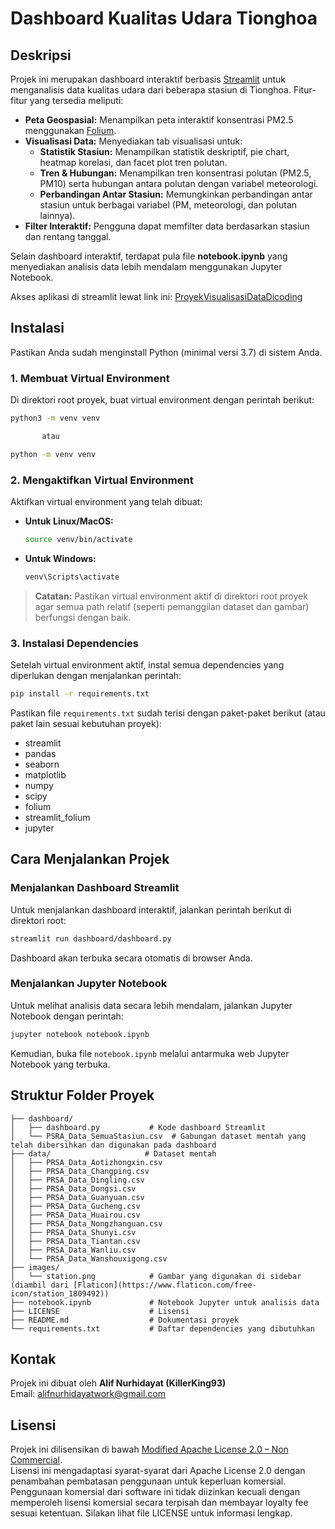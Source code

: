 # Dashboard Kualitas Udara Tionghoa

## Deskripsi

Projek ini merupakan dashboard interaktif berbasis [Streamlit](https://streamlit.io/) untuk menganalisis data kualitas udara dari beberapa stasiun di Tionghoa. Fitur-fitur yang tersedia meliputi:

- **Peta Geospasial:** Menampilkan peta interaktif konsentrasi PM2.5 menggunakan [Folium](https://python-visualization.github.io/folium/).
- **Visualisasi Data:** Menyediakan tab visualisasi untuk:
  - **Statistik Stasiun:** Menampilkan statistik deskriptif, pie chart, heatmap korelasi, dan facet plot tren polutan.
  - **Tren & Hubungan:** Menampilkan tren konsentrasi polutan (PM2.5, PM10) serta hubungan antara polutan dengan variabel meteorologi.
  - **Perbandingan Antar Stasiun:** Memungkinkan perbandingan antar stasiun untuk berbagai variabel (PM, meteorologi, dan polutan lainnya).
- **Filter Interaktif:** Pengguna dapat memfilter data berdasarkan stasiun dan rentang tanggal.

Selain dashboard interaktif, terdapat pula file **notebook.ipynb** yang menyediakan analisis data lebih mendalam menggunakan Jupyter Notebook.

Akses aplikasi di streamlit lewat link ini: [ProyekVisualisasiDataDicoding](https://killerking93-proyekvisualisasidatadicoding.streamlit.app/)

## Instalasi

Pastikan Anda sudah menginstall Python (minimal versi 3.7) di sistem Anda.

### 1. Membuat Virtual Environment

Di direktori root proyek, buat virtual environment dengan perintah berikut:

```bash
python3 -m venv venv

       atau

python -m venv venv
```

### 2. Mengaktifkan Virtual Environment

Aktifkan virtual environment yang telah dibuat:

- **Untuk Linux/MacOS:**
  ```bash
  source venv/bin/activate
  ```
- **Untuk Windows:**
  ```bash
  venv\Scripts\activate
  ```

> **Catatan:** Pastikan virtual environment aktif di direktori root proyek agar semua path relatif (seperti pemanggilan dataset dan gambar) berfungsi dengan baik.

### 3. Instalasi Dependencies

Setelah virtual environment aktif, instal semua dependencies yang diperlukan dengan menjalankan perintah:

```bash
pip install -r requirements.txt
```

Pastikan file `requirements.txt` sudah terisi dengan paket-paket berikut (atau paket lain sesuai kebutuhan proyek):

- streamlit
- pandas
- seaborn
- matplotlib
- numpy
- scipy
- folium
- streamlit_folium
- jupyter

## Cara Menjalankan Projek

### Menjalankan Dashboard Streamlit

Untuk menjalankan dashboard interaktif, jalankan perintah berikut di direktori root:

```bash
streamlit run dashboard/dashboard.py
```

Dashboard akan terbuka secara otomatis di browser Anda.

### Menjalankan Jupyter Notebook

Untuk melihat analisis data secara lebih mendalam, jalankan Jupyter Notebook dengan perintah:

```bash
jupyter notebook notebook.ipynb
```

Kemudian, buka file `notebook.ipynb` melalui antarmuka web Jupyter Notebook yang terbuka.

## Struktur Folder Proyek

```
├── dashboard/
│   ├── dashboard.py           # Kode dashboard Streamlit
│   └── PSRA_Data_SemuaStasiun.csv  # Gabungan dataset mentah yang telah dibersihkan dan digunakan pada dashboard
├── data/                     # Dataset mentah
│   ├── PRSA_Data_Aotizhongxin.csv
│   ├── PRSA_Data_Changping.csv
│   ├── PRSA_Data_Dingling.csv
│   ├── PRSA_Data_Dongsi.csv
│   ├── PRSA_Data_Guanyuan.csv
│   ├── PRSA_Data_Gucheng.csv
│   ├── PRSA_Data_Huairou.csv
│   ├── PRSA_Data_Nongzhanguan.csv
│   ├── PRSA_Data_Shunyi.csv
│   ├── PRSA_Data_Tiantan.csv
│   ├── PRSA_Data_Wanliu.csv
│   └── PRSA_Data_Wanshouxigong.csv
├── images/
│   └── station.png            # Gambar yang digunakan di sidebar (diambil dari [Flaticon](https://www.flaticon.com/free-icon/station_1809492))
├── notebook.ipynb             # Notebook Jupyter untuk analisis data
├── LICENSE                    # Lisensi
├── README.md                  # Dokumentasi proyek
└── requirements.txt           # Daftar dependencies yang dibutuhkan
```

## Kontak

Projek ini dibuat oleh **Alif Nurhidayat (KillerKing93)**  
Email: [alifnurhidayatwork@gmail.com](mailto:alifnurhidayatwork@gmail.com)

## Lisensi

Projek ini dilisensikan di bawah [Modified Apache License 2.0 – Non Commercial](LICENSE).  
Lisensi ini mengadaptasi syarat-syarat dari Apache License 2.0 dengan penambahan pembatasan penggunaan untuk keperluan komersial. Penggunaan komersial dari software ini tidak diizinkan kecuali dengan memperoleh lisensi komersial secara terpisah dan membayar loyalty fee sesuai ketentuan. Silakan lihat file LICENSE untuk informasi lengkap.
